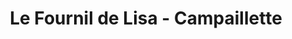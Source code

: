 ---
title: "Le Fournil de Lisa - Campaillette"
url: /mont-de-marsan/le-fournil-de-lisa-campaillette/
shop: Bäckerei
---